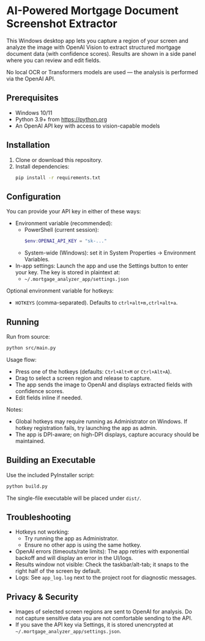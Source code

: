 # AI-Powered Mortgage Document Screenshot Extractor

This Windows desktop app lets you capture a region of your screen and analyze the image with OpenAI Vision to extract structured mortgage document data (with confidence scores). Results are shown in a side panel where you can review and edit fields.

No local OCR or Transformers models are used — the analysis is performed via the OpenAI API.

## Prerequisites

- Windows 10/11
- Python 3.9+ from https://python.org
- An OpenAI API key with access to vision-capable models

## Installation

1. Clone or download this repository.
2. Install dependencies:
   ```bash
   pip install -r requirements.txt
   ```

## Configuration

You can provide your API key in either of these ways:

- Environment variable (recommended):
  - PowerShell (current session):
    ```powershell
    $env:OPENAI_API_KEY = "sk-..."
    ```
  - System-wide (Windows): set it in System Properties → Environment Variables.
- In-app settings: Launch the app and use the Settings button to enter your key. The key is stored in plaintext at:
  - `~/.mortgage_analyzer_app/settings.json`

Optional environment variable for hotkeys:
- `HOTKEYS` (comma-separated). Defaults to `ctrl+alt+m,ctrl+alt+a`.

## Running

Run from source:
```bash
python src/main.py
```

Usage flow:
- Press one of the hotkeys (defaults: `Ctrl+Alt+M` or `Ctrl+Alt+A`).
- Drag to select a screen region and release to capture.
- The app sends the image to OpenAI and displays extracted fields with confidence scores.
- Edit fields inline if needed.

Notes:
- Global hotkeys may require running as Administrator on Windows. If hotkey registration fails, try launching the app as admin.
- The app is DPI-aware; on high-DPI displays, capture accuracy should be maintained.

## Building an Executable

Use the included PyInstaller script:
```bash
python build.py
```
The single-file executable will be placed under `dist/`.

## Troubleshooting

- Hotkeys not working:
  - Try running the app as Administrator.
  - Ensure no other app is using the same hotkey.
- OpenAI errors (timeouts/rate limits): The app retries with exponential backoff and will display an error in the UI/logs.
- Results window not visible: Check the taskbar/alt-tab; it snaps to the right half of the screen by default.
- Logs: See `app_log.log` next to the project root for diagnostic messages.

## Privacy & Security

- Images of selected screen regions are sent to OpenAI for analysis. Do not capture sensitive data you are not comfortable sending to the API.
- If you save the API key via Settings, it is stored unencrypted at `~/.mortgage_analyzer_app/settings.json`.